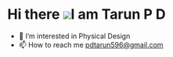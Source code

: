 Hi there ![](https://user-images.githubusercontent.com/18350557/176309783-0785949b-9127-417c-8b55-ab5a4333674e.gif)I am Tarun P D
======================================================================================================================================
- 👀 I’m interested in Physical Design 
- 📫 How to reach me pdtarun596@gmail.com
<!---
Tarun1947/Tarun1947 is a ✨ special ✨ repository because its `README.md` (this file) appears on your GitHub profile.
You can click the Preview link to take a look at your changes.
--->
